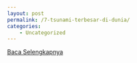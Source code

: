 ```yaml
---
layout: post
permalink: /7-tsunami-terbesar-di-dunia/
categories:
    - Uncategorized
---
```


[Baca Selengkapnya](/04)